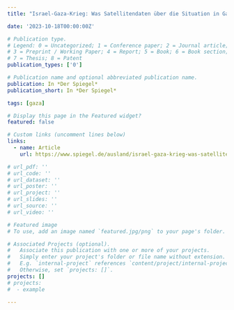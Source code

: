 ```yaml
---
title: "Israel-Gaza-Krieg: Was Satellitendaten über die Situation in Gaza verraten"

date: '2023-10-18T00:00:00Z'

# Publication type.
# Legend: 0 = Uncategorized; 1 = Conference paper; 2 = Journal article;
# 3 = Preprint / Working Paper; 4 = Report; 5 = Book; 6 = Book section;
# 7 = Thesis; 8 = Patent
publication_types: ['0']

# Publication name and optional abbreviated publication name.
publication: In *Der Spiegel*
publication_short: In *Der Spiegel*

tags: [gaza]

# Display this page in the Featured widget?
featured: false

# Custom links (uncomment lines below)
links:
  - name: Article
    url: https://www.spiegel.de/ausland/israel-gaza-krieg-was-satellitendaten-ueber-die-situation-in-gaza-verraten-a-a292b5ed-0131-4b58-ab88-c8d1b5e2be46

# url_pdf: ''
# url_code: ''
# url_dataset: ''
# url_poster: ''
# url_project: ''
# url_slides: ''
# url_source: ''
# url_video: ''

# Featured image
# To use, add an image named `featured.jpg/png` to your page's folder.

# Associated Projects (optional).
#   Associate this publication with one or more of your projects.
#   Simply enter your project's folder or file name without extension.
#   E.g. `internal-project` references `content/project/internal-project/index.md`.
#   Otherwise, set `projects: []`.
projects: []
# projects:
#  - example

---
```

